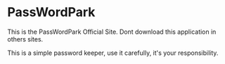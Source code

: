 # PassWordPark
This is the PassWordPark Official Site. Dont download this application in others sites.

This is a simple password keeper, use it carefully, it's your responsibility.
